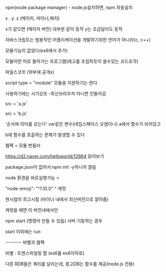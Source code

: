npm(node package manager) - node.js설치하면, npm 자동설치



x . y. z (메이저, 마이너,패치)

x가 같으면 (메이저 버전) 대부분 같이 동작 y는 조금달라도 동작 



자바스크립트는 범용적인 어플리케이션을 개발하기위한 언어가 아니라(c, c++)

모듈기능이 없었다(es6에서 추가)

모듈이란 따로 돌아가는 프로그램(레고를 조립하듯이 쓸수있는 코드조각)



파일스코프 (외부에 공개x)

script type = "module" 모듈을 지원하기는 한다

사용하기에는 시기상조 -최신브라우저 아니면 안돌아감



src = 'a.js' 

src = 'b.js'

'순서에 의미를 갖는다' var같은 변수(네임스페이스 오염이나) a에서 함수가 되어있고

b에 함수를 호출하는 문제가 발생할 수 있다



웹펙 = 모듈 번들러

<https://d2.naver.com/helloworld/12864> 읽어보기



package.json이 없어서 npm init -y하니까 깔림



node 환경을 바로실행가능 >



"node-emoji": "^1.10.0"    ^ 캐럿

현시점의 최고시점  (마이너 내에서 최신버전으로 깔아줌)

캐럿을 떼면 이 버전내에서만



npm start (명령어 만들 수 있음)  서버 기동하는 경우

start 이외에는 run  





ㅡㅡㅡㅡ 바벨과 웹펙

바벨 : 트렌스파일링 함 (es6를 es6이하로)





다른 RDB들은 쿼리를 날리는데, 몽고DB는 함수를 제공(node.js 전용)


